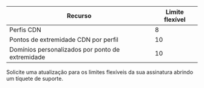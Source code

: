 
| Recurso | Limite flexível |
| --- | --- |
| Perfis CDN |8 |
| Pontos de extremidade CDN por perfil |10 |
| Domínios personalizados por ponto de extremidade |10 |

Solicite uma atualização para os limites flexíveis da sua assinatura abrindo um tíquete de suporte.



<!--HONumber=Nov16_HO3-->


